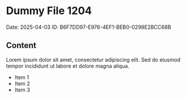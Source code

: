 # Dummy File 1204

Date: 2025-04-03
ID: B6F7DD97-E976-4EF1-BEB0-0298E2BCC68B

## Content

Lorem ipsum dolor sit amet, consectetur adipiscing elit.
Sed do eiusmod tempor incididunt ut labore et dolore magna aliqua.

* Item 1
* Item 2
* Item 3
